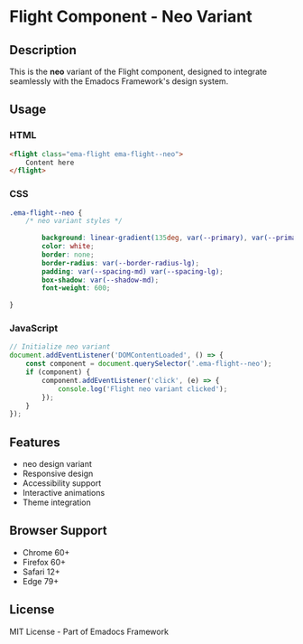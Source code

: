 # Flight Component - Neo Variant

## Description
This is the **neo** variant of the Flight component, designed to integrate seamlessly with the Emadocs Framework's design system.

## Usage

### HTML
```html
<flight class="ema-flight ema-flight--neo">
    Content here
</flight>
```

### CSS
```css
.ema-flight--neo {
    /* neo variant styles */
    
        background: linear-gradient(135deg, var(--primary), var(--primary-dark));
        color: white;
        border: none;
        border-radius: var(--border-radius-lg);
        padding: var(--spacing-md) var(--spacing-lg);
        box-shadow: var(--shadow-md);
        font-weight: 600;
    
}
```

### JavaScript
```javascript
// Initialize neo variant
document.addEventListener('DOMContentLoaded', () => {
    const component = document.querySelector('.ema-flight--neo');
    if (component) {
        component.addEventListener('click', (e) => {
            console.log('Flight neo variant clicked');
        });
    }
});
```

## Features
- neo design variant
- Responsive design
- Accessibility support
- Interactive animations
- Theme integration

## Browser Support
- Chrome 60+
- Firefox 60+
- Safari 12+
- Edge 79+

## License
MIT License - Part of Emadocs Framework
